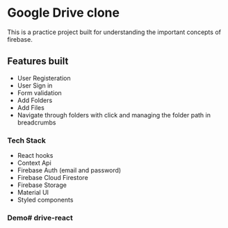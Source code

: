 # Google Drive clone

This is a practice project built for understanding the important concepts of firebase.

## Features built

* User Registeration
* User Sign in
* Form validation
* Add Folders
* Add Files
* Navigate through folders with click and managing the folder path in breadcrumbs

### Tech Stack

* React hooks
* Context Api
* Firebase Auth (email and password)
* Firebase Cloud Firestore
* Firebase Storage
* Material UI
* Styled components

### Demo# drive-react
